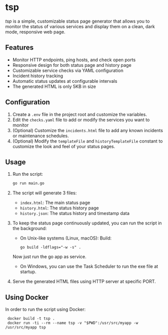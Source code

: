 # tsp

*tsp* is a simple, customizable status page generator that allows you to monitor the status of various services and display them on a clean, dark mode, responsive web page.

## Features

- Monitor HTTP endpoints, ping hosts, and check open ports
- Responsive design for both status page and history page
- Customizable service checks via YAML configuration
- Incident history tracking
- Automatic status updates at configurable intervals
- The generated HTML is only 5KB in size

## Configuration

1. Create a `.env` file in the project root and customize the variables.
2. Edit the `checks.yaml` file to add or modify the services you want to monitor
3. (Optional) Customize the `incidents.html` file to add any known incidents or maintenance schedules.
4. (Optional) Modify the `templateFile` and `historyTemplateFile` constant to customize the look and feel of your status pages.

## Usage

1. Run the script:
   ```sh
   go run main.go
   ```

2. The script will generate 3 files:
   - `index.html`: The main status page
   - `history.html`: The status history page
   - `history.json`: The status history and timestamp data

3. To keep the status page continuously updated, you can run the script in the background:
   - On Unix-like systems (Linux, macOS):
   Build:
     ```
     go build -ldflags="-w -s" .
     ```
   Now just run the go app as service.
   - On Windows, you can use the Task Scheduler to run the exe file at startup.

4. Serve the generated HTML files using HTTP server at specific PORT.

## Using Docker

In order to run the script using Docker:

   ```
    docker build -t tsp .
    docker run -ti --rm --name tsp -v "$PWD":/usr/src/myapp -w /usr/src/myapp tsp
   ```